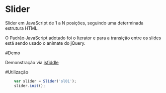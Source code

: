 Slider
======

Slider em JavaScript de 1 a N posições, seguindo uma determinada estrutura HTML.

O Padrão JavaScript adotado foi o Iterator e para a transição entre os slides está sendo usado o animate do jQuery.

#Demo

Demonstração via [jsfiddle](http://jsfiddle.net/ogmoura/6zgvw1qt/embedded/result/)

#Utilização
```javascript
	var slider = Slider('sl01');
	slider.init();
```
